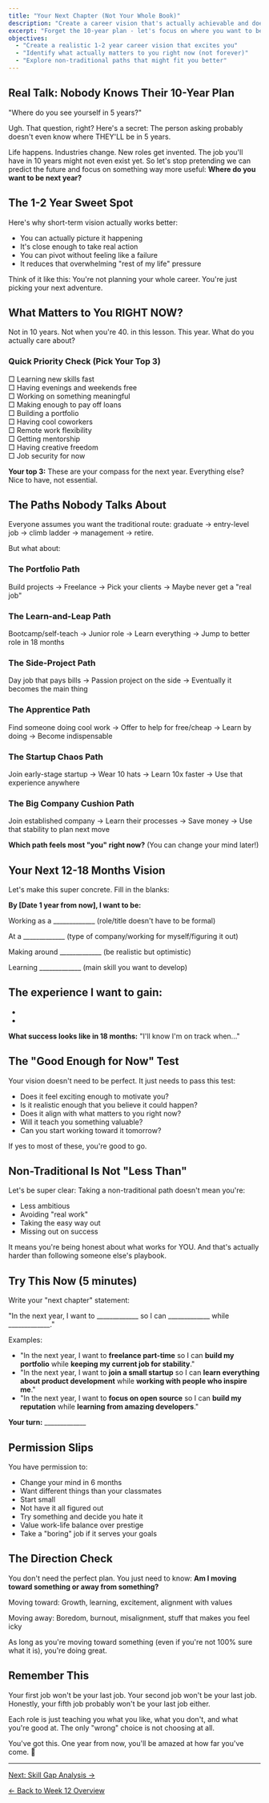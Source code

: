 ```yaml
---
title: "Your Next Chapter (Not Your Whole Book)"
description: "Create a career vision that's actually achievable and doesn't stress you out"
excerpt: "Forget the 10-year plan - let's focus on where you want to be in 1-2 years and build from there."
objectives:
  - "Create a realistic 1-2 year career vision that excites you"
  - "Identify what actually matters to you right now (not forever)"
  - "Explore non-traditional paths that might fit you better"
---
```


## Real Talk: Nobody Knows Their 10-Year Plan

"Where do you see yourself in 5 years?"

Ugh. That question, right? Here's a secret: The person asking probably doesn't even know where THEY'LL be in 5 years.

Life happens. Industries change. New roles get invented. The job you'll have in 10 years might not even exist yet. So let's stop pretending we can predict the future and focus on something way more useful: **Where do you want to be next year?**

## The 1-2 Year Sweet Spot

Here's why short-term vision actually works better:

- You can actually picture it happening
- It's close enough to take real action
- You can pivot without feeling like a failure
- It reduces that overwhelming "rest of my life" pressure

Think of it like this: You're not planning your whole career. You're just picking your next adventure.

## What Matters to You RIGHT NOW?

Not in 10 years. Not when you're 40. in this lesson. This year. What do you actually care about?

### Quick Priority Check (Pick Your Top 3)

□ Learning new skills fast\
□ Having evenings and weekends free\
□ Working on something meaningful\
□ Making enough to pay off loans\
□ Building a portfolio\
□ Having cool coworkers\
□ Remote work flexibility\
□ Getting mentorship\
□ Having creative freedom\
□ Job security for now

**Your top 3:** These are your compass for the next year. Everything else? Nice to have, not essential.

## The Paths Nobody Talks About

Everyone assumes you want the traditional route: graduate → entry-level job → climb ladder → management → retire.

But what about:

### The Portfolio Path

Build projects → Freelance → Pick your clients → Maybe never get a "real job"

### The Learn-and-Leap Path

Bootcamp/self-teach → Junior role → Learn everything → Jump to better role in 18 months

### The Side-Project Path

Day job that pays bills → Passion project on the side → Eventually it becomes the main thing

### The Apprentice Path

Find someone doing cool work → Offer to help for free/cheap → Learn by doing → Become indispensable

### The Startup Chaos Path

Join early-stage startup → Wear 10 hats → Learn 10x faster → Use that experience anywhere

### The Big Company Cushion Path

Join established company → Learn their processes → Save money → Use that stability to plan next move

**Which path feels most "you" right now?** (You can change your mind later!)

## Your Next 12-18 Months Vision

Let's make this super concrete. Fill in the blanks:

**By [Date 1 year from now], I want to be:**

Working as a _____________ (role/title doesn't have to be formal)

At a _____________ (type of company/working for myself/figuring it out)

Making around _____________ (be realistic but optimistic)

Learning _____________ (main skill you want to develop)

## **The experience I want to gain:**

-
-

**What success looks like in 18 months:**
"I'll know I'm on track when..."

## The "Good Enough for Now" Test

Your vision doesn't need to be perfect. It just needs to pass this test:

- Does it feel exciting enough to motivate you?
- Is it realistic enough that you believe it could happen?
- Does it align with what matters to you right now?
- Will it teach you something valuable?
- Can you start working toward it tomorrow?

If yes to most of these, you're good to go.

## Non-Traditional Is Not "Less Than"

Let's be super clear: Taking a non-traditional path doesn't mean you're:

- Less ambitious
- Avoiding "real work"
- Taking the easy way out
- Missing out on success

It means you're being honest about what works for YOU. And that's actually harder than following someone else's playbook.

## Try This Now (5 minutes)

Write your "next chapter" statement:

"In the next year, I want to _____________ so I can _____________ while _____________."

Examples:

- "In the next year, I want to **freelance part-time** so I can **build my portfolio** while **keeping my current job for stability**."
- "In the next year, I want to **join a small startup** so I can **learn everything about product development** while **working with people who inspire me**."
- "In the next year, I want to **focus on open source** so I can **build my reputation** while **learning from amazing developers**."

**Your turn:** _____________

## Permission Slips

You have permission to:

- Change your mind in 6 months
- Want different things than your classmates
- Start small
- Not have it all figured out
- Try something and decide you hate it
- Value work-life balance over prestige
- Take a "boring" job if it serves your goals

## The Direction Check

You don't need the perfect plan. You just need to know: **Am I moving toward something or away from something?**

Moving toward: Growth, learning, excitement, alignment with values

Moving away: Boredom, burnout, misalignment, stuff that makes you feel icky

As long as you're moving toward something (even if you're not 100% sure what it is), you're doing great.

## Remember This

Your first job won't be your last job. Your second job won't be your last job. Honestly, your fifth job probably won't be your last job either.

Each role is just teaching you what you like, what you don't, and what you're good at. The only "wrong" choice is not choosing at all.

You've got this. One year from now, you'll be amazed at how far you've come. 🎯

---

[Next: Skill Gap Analysis →](/journey/week-12/02-skill-gap-analysis/)

[← Back to Week 12 Overview](/journey/week-12/)
